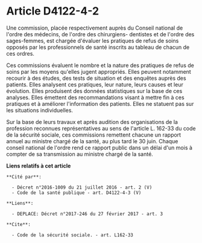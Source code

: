 # Article D4122-4-2

Une commission, placée respectivement auprès du Conseil national de l'ordre des médecins, de l'ordre des chirurgiens-
dentistes et de l'ordre des sages-femmes, est chargée d'évaluer les pratiques de refus de soins opposés par les
professionnels de santé inscrits au tableau de chacun de ces ordres.

Ces commissions évaluent le nombre et la nature des pratiques de refus de soins par les moyens qu'elles jugent appropriés.
Elles peuvent notamment recourir à des études, des tests de situation et des enquêtes auprès des patients. Elles analysent
ces pratiques, leur nature, leurs causes et leur évolution. Elles produisent des données statistiques sur la base de ces
analyses. Elles émettent des recommandations visant à mettre fin à ces pratiques et à améliorer l'information des patients.
Elles ne statuent pas sur les situations individuelles.

Sur la base de leurs travaux et après audition des organisations de la profession reconnues représentatives au sens de
l'article L. 162-33 du code de la sécurité sociale, ces commissions remettent chacune un rapport annuel au ministre chargé de
la santé, au plus tard le 30 juin. Chaque conseil national de l'ordre rend ce rapport public dans un délai d'un mois à
compter de sa transmission au ministre chargé de la santé.

**Liens relatifs à cet article**

	**Cité par**:

	  - Décret n°2016-1009 du 21 juillet 2016 - art. 2 (V)
	  - Code de la santé publique - art. D4122-4-3 (V)

	**Liens**:

	  - DEPLACE: Décret n°2017-246 du 27 février 2017 - art. 3

	**Cite**:

	  - Code de la sécurité sociale. - art. L162-33
